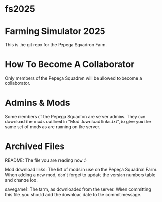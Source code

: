 # fs2025
Farming Simulator 2025
======================

This is the git repo for the Pepega Squadron Farm.

How To Become A Collaborator
============================
Only members of the Pepega Squadron will be allowed to become a collaborator.

Admins & Mods
=============
Some members of the Pepega Squadron are server admins. They can download the
mods outlined in "Mod download links.txt", to give you the same set of mods
as are running on the server.

Archived Files
==============
README:
The file you are reading now :)

Mod download links:
The list of mods in use on the Pepega Squadron Farm.
When adding a new mod, don't forget to update the version numbers table and
change log.

savegame1:
The farm, as downloaded from the server. When committing this file, you should
add the download date to the commit message.